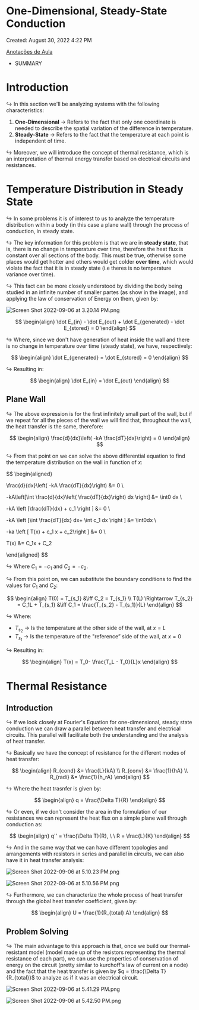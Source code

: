 # One-Dimensional, Steady-State Conduction

Created: August 30, 2022 4:22 PM

[Anotações de Aula](One-Dimensional,%20Steady-State%20Conduction%20d407d4d4b0f64d7eba0551caa185bb59/Anotac%CC%A7o%CC%83es%20de%20Aula%206eeeba9e4f784dd284148f35671c4194.md)

- SUMMARY
    
    

# Introduction

$\hookrightarrow$ In this section we'll be analyzing systems with the following characteristics:

1. **One-Dimensional** → Refers to the fact that only one coordinate is needed to describe the spatial variation of the difference in temperature.
2. **Steady-State** →  Refers to the fact that the temperature at each point is independent of time.

$\hookrightarrow$ Moreover, we will introduce the concept of thermal resistance, which is an interpretation of thermal energy transfer based on electrical circuits and resistances. 

# Temperature Distribution in Steady State

$\hookrightarrow$ In some problems it is of interest to us to analyze the temperature distribution within a body (in this case a plane wall) through the process of conduction, in steady state.

$\hookrightarrow$ The key information for this problem is that we are in **steady state**, that is, there is no change in temperature over time, therefore the heat flux is constant over all sections of the body. This must be true, otherwise some places would get hotter and others would get colder **over time**, which would violate the fact that it is in steady state (i.e theres is no temperature variance over time).

$\hookrightarrow$ This fact can be more closely understood by dividing the body being studied in an infinite number of smaller partes (as show in the image), and applying the law of conservation of Energy on them, given by:

![Screen Shot 2022-09-06 at 3.20.14 PM.png](One-Dimensional,%20Steady-State%20Conduction%20d407d4d4b0f64d7eba0551caa185bb59/Screen_Shot_2022-09-06_at_3.20.14_PM.png)

$$
\begin{align}
\dot E_{in} - \dot E_{out} + \dot E_{generated} - \dot E_{stored} = 0
\end{align}
$$

$\hookrightarrow$ Where, since we don't have generation of heat inside the wall and there is no change in temperature over time (steady state), we have, respectively:

$$
\begin{align}
\dot E_{generated} = \dot E_{stored} = 0 
\end{align}
$$

$\hookrightarrow$ Resulting in:

$$
\begin{align}
\dot E_{in} = \dot E_{out}
\end{align}
$$

## Plane Wall

$\hookrightarrow$ The above expression is for the first infinitely small part of the wall, but if we repeat for all the pieces of the wall we will find that, throughout the wall, the heat transfer is the same, therefore:

$$
\begin{align}
\frac{d}{dx}\left( -kA \frac{dT}{dx}\right) = 0
\end{align}
$$

$\hookrightarrow$ From that point on we can solve the above differential equation to find the temperature distribution on the wall in function of $x$:

$$
\begin{aligned}

\frac{d}{dx}\left( -kA \frac{dT}{dx}\right) &= 0  \\

-kA\left[\int \frac{d}{dx}\left( \frac{dT}{dx}\right) dx \right] &= \int0 dx \\

 -kA \left [\frac{dT}{dx} + c_1 \right ] &= 0 \\ 

-kA \left [\int  \frac{dT}{dx} dx+ \int c_1 dx \right ] &= \int0dx \\ 

-ka \left [ T(x) + c_1 x + c_2\right ] &= 0 \\ 

T(x) &= C_1x  + C_2 

\end{aligned}
$$

$\hookrightarrow$ Where $C_1 = -c_1$ and $C_2 = -c_2$.

$\hookrightarrow$ From this point on, we can substitute the boundary conditions to find the values for $C_1$ and $C_2$:

$$
\begin{align}
T(0) = T_{s_1} &\iff C_2 = T_{s_1} \\ 
T(L) \Rightarrow T_{s_2} = C_1L + T_{s_1} &\iff C_1 = \frac{T_{s_2} - T_{s_1}}{L}
\end{align}
$$

$\hookrightarrow$ Where:

- $T_{s_2}$ → Is the temperature at the other side of the wall, at $x = L$
- $T_{s_1}$ → Is the temperature of the "reference” side of the wall, at $x= 0$

$\hookrightarrow$ Resulting in:

$$
\begin{align}
T(x) = T_0- \frac{T_L - T_0}{L}x
\end{align}
$$

# Thermal Resistance

## Introduction

$\hookrightarrow$ If we look closely at Fourier's Equation for one-dimensional, steady state conduction we can draw a parallel between heat transfer and electrical circuits. This parallel will facilitate both the understanding and the analysis of heat transfer.

$\hookrightarrow$ Basically we have the concept of resistance for the different modes of heat transfer:

$$
\begin{align}
R_{cond} &= \frac{L}{kA} \\ 
R_{conv} &= \frac{1}{hA} \\ 
R_{radi} &= \frac{1}{h_rA}
\end{align}
$$

$\hookrightarrow$ Where the heat trasnfer is given by:

$$
\begin{align}
q = \frac{\Delta T}{R}
\end{align}
$$

$\hookrightarrow$ Or even, if we don't consider the area in the formulation of our resistances we can represent the heat flux on a simple plane wall through conduction as:

$$
\begin{align}
q'' = \frac{\Delta T}{R}, \ \ R = \frac{L}{K}
\end{align}
$$

$\hookrightarrow$ And in the same way that we can have different topologies and arrangements with resistors in series and parallel in circuits, we can also have it in heat transfer analysis:

![Screen Shot 2022-09-06 at 5.10.23 PM.png](One-Dimensional,%20Steady-State%20Conduction%20d407d4d4b0f64d7eba0551caa185bb59/Screen_Shot_2022-09-06_at_5.10.23_PM.png)

![Screen Shot 2022-09-06 at 5.10.56 PM.png](One-Dimensional,%20Steady-State%20Conduction%20d407d4d4b0f64d7eba0551caa185bb59/Screen_Shot_2022-09-06_at_5.10.56_PM.png)

$\hookrightarrow$ Furthermore, we can characterize the whole process of heat transfer through the global heat transfer coefficient, given by:

$$
\begin{align}
U = \frac{1}{R_{total} A}
\end{align}
$$

## Problem Solving

$\hookrightarrow$ The main advantage to this approach is that, once we  build our thermal-resistant model (model made up of the resistors representing the thermal resistance of each part), we can use the properties of conservation of energy on the circuit (pretty similar to kurchoff's law of current on a node) and the fact that the heat transfer is given by $q = \frac{\Delta T}{R_{total}}$ to analyze as if it was an electrical circuit.

![Screen Shot 2022-09-06 at 5.41.29 PM.png](One-Dimensional,%20Steady-State%20Conduction%20d407d4d4b0f64d7eba0551caa185bb59/Screen_Shot_2022-09-06_at_5.41.29_PM.png)

![Screen Shot 2022-09-06 at 5.42.50 PM.png](One-Dimensional,%20Steady-State%20Conduction%20d407d4d4b0f64d7eba0551caa185bb59/Screen_Shot_2022-09-06_at_5.42.50_PM.png)